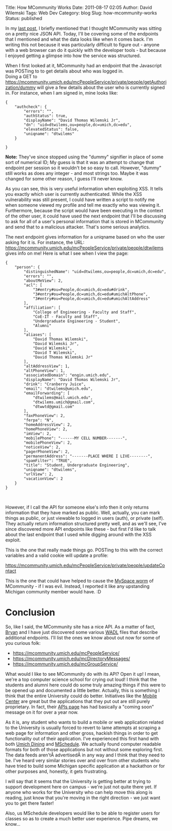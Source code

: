 Title: How MCommunity Works
Date: 2011-08-17 02:05
Author: David Wilemski
Tags: Web Dev
Category: blog
Slug: how-mcommunity-works
Status: published

In my [last
post](http://oromis.davidwilemski.com/blog/219/mcommunity-xss/ "MCommunity XSS"),
I briefly mentioned that I thought MCommunity was sitting on a pretty
nice JSON API. Today, I'll be covering some of the endpoints that I
mentioned and what the data looks like when it comes back. I'm writing
this not because it was particularly difficult to figure out - anyone
with a web browser can do it quickly with the developer tools - but
because I enjoyed getting a glimpse into how the service was structured.

When I first looked at it, MCommunity had an endpoint that the
Javascript was POSTing to to get details about who was logged in.  
Doing a GET to
https://mcommunity.umich.edu/mcPeopleService/private/people/getAuthorization/dummy
will give a few details about the user who is currently signed in. For
instance, when I am signed in, mine looks like:

    {
        "authcheck": {
            "errors": "",
            "authStatus": true,
            "displayName": "David Thomas Wilemski Jr",
            "dn": "uid=dtwilems,ou=people,dc=umich,dc=edu",
            "elevatedStatus": false,
            "uniqname": "dtwilems"
        }
    
    }

**Note:** They've since stopped using the "dummy" signifier in place of
some sort of numerical ID; My guess is that it was an attempt to change
that endpoint per session so it wouldn't be so easy to call. However,
"dummy" still works as does any integer - and most strings too. Maybe it
was changed for some other reason, I guess I'll never know.

As you can see, this is very useful information when exploiting XSS. It
tells you exactly which user is currently authenticated. While the XSS
vulnerability was still present, I could have written a script to notify
me when someone viewed my profile and tell me exactly who was viewing
it. Furthermore, because the script would have been executing in the
context of the other user, it could have used the next endpoint that
I'll be discussing to ask for all of a user's personal information that
is stored in MCommunity and send that to a malicious attacker. That's
some serious analytics.

The next endpoint gives information for a uniqname based on who the user
asking for it is. For instance, the URL:  
https://mcommunity.umich.edu/mcPeopleService/private/people/dtwilems  
gives info on me\! Here is what I see when I view the page:

    {
        "person": {
            "distinguishedName": "uid=dtwilems,ou=people,dc=umich,dc=edu",
            "errors": "",
            "aboutMeView": 2,
            "acl": [
                "3#entry#ou=People,dc=umich,dc=edu#drink",
                "3#entry#ou=People,dc=umich,dc=edu#umichAltPhone",
                "3#entry#ou=People,dc=umich,dc=edu#umichAltAddress"
            ],
            "affiliation": [
                "College of Engineering - Faculty and Staff",
                "CoE-IT - Faculty and Staff",
                "Undergraduate Engineering - Student",
                "Alumni"
            ],
            "aliases": [
                "David Thomas Wilemski",
                "David Wilemski Jr",
                "David Wilemski",
                "David T Wilemski",
                "David Thomas Wilemski Jr"
            ],
            "altAddressView": 1,
            "altPhoneView": 1,
            "associatedDomain": "engin.umich.edu",
            "displayName": "David Thomas Wilemski Jr",
            "drink": "Cranberry Juice",
            "email": "dtwilems@umich.edu",
            "emailForwarding": [
                "dtwilems@mail.umich.edu",
                "dtwilems.umich@gmail.com",
                "dtwwtd@gmail.com"
            ],
            "faxPhoneView": 2,
            "ferpa": "N",
            "homeAddressView": 2,
            "homePhoneView": 2,
            "imView": 2,
            "mobilePhone": "------MY CELL NUMBER-------",
            "mobilePhoneView": 2,
            "noticeView": 2,
            "pagerPhoneView": 2,
            "permanentAddress": "-------PLACE WHERE I LIVE--------",
            "spamFilter": "TRUE",
            "title": "Student, Undergraduate Engineering",
            "uniqname": "dtwilems",
            "urlView": 2,
            "vacationView": 2
        }
    }

 

However, if I call the API for someone else's info then it only returns
information that they have marked as public. Well, actually, you can
mark things as public, or just viewable to logged in users (auth), or
private (self). They actually return information structured pretty well,
and as we'll see, I've since discovered more API endpoints like these -
but first I'd like to talk about the last endpoint that I used while
digging around with the XSS exploit.

This is the one that really made things go. POSTing to this with the
correct variables and a valid cookie will update a
profile:

https://mcommunity.umich.edu/mcPeopleService/private/people/updateContact

This is the one that could have helped to cause the [MySpace
worm](http://namb.la/popular/) of MCommunity - if I was evil. Instead, I
reported it like any upstanding Michigan community member would have. :D

# Conclusion

So, like I said, the MCommunity site has a nice API. As a matter of
fact, [Bryan](http://bryankendall.com) and I have just discovered some
various
[WADL](http://en.wikipedia.org/wiki/Web_Application_Description_Language)
files that describe additional endpoints. I'll list the ones we know
about out now for some of you curious folk:

  - https://mcommunity.umich.edu/mcPeopleService/
  - https://mcommunity.umich.edu/mcDirectoryMessages/
  - https://mcommunity.umich.edu/mcGroupService/

What would I like to see MCommunity do with its API? Open it up\! I
mean, we're a top computer science school for crying out loud\! I think
that the students and alumni here could do some truly amazing things if
this were to be opened up and documented a little better. Actually, this
is something I think that the entire University could do better.
Initiatives like the [Mobile Center](http://mobile.umich.edu/) are great
but the applications that they put out are still purely proprietary. In
fact, their [APIs page](http://mobile.umich.edu/dev/apis) has had
basically a "coming soon" message on it for over a year now.

As it is, any student who wants to build a mobile or web application
related to the University is usually forced to revert to lame attempts
at scraping a web page for information and other gross, hackish things
in order to get functionality out of their application. I've experienced
this first hand with both [Umich
Dining](http://davidwilemski.com/umichdining) and
[MSchedule](http://mschedule.com). We actually found computer readable
formats for both of those applications but not without some exploring
first. The data feeds aren'tÂ advertisedÂ in any way and I think that
they need to be. I've heard very similar stories over and over from
other students who have tried to build some Michigan specific
application at a hackathon or for other purposes and, honestly, it gets
frustrating.

I will say that it seems that the University is getting better at trying
to support development here on campus - we're just not quite there yet.
If anyone who works for the University who can help move this along is
reading, just know that you're moving in the right direction - we just
want you to get there faster\!

Also, us MSchedule developers would like to be able to register users
for classes so as to create a much better user experience. Pipe dreams,
we know...
